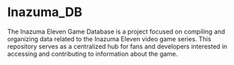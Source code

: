 # Inazuma_DB
The Inazuma Eleven Game Database is a project focused on compiling and organizing data related to the Inazuma Eleven video game series. This repository serves as a centralized hub for fans and developers interested in accessing and contributing to information about the game.
